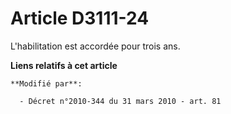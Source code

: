 # Article D3111-24

L'habilitation est accordée pour trois ans.

**Liens relatifs à cet article**

	**Modifié par**:

	  - Décret n°2010-344 du 31 mars 2010 - art. 81
